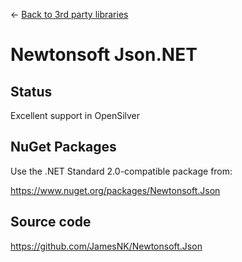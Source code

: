 ← [Back to 3rd party libraries](/docs/9/67)
# Newtonsoft Json.NET

## Status

Excellent support in OpenSilver

## NuGet Packages

Use the .NET Standard 2.0-compatible package from:

https://www.nuget.org/packages/Newtonsoft.Json

## Source code

https://github.com/JamesNK/Newtonsoft.Json